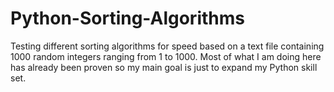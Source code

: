 # Python-Sorting-Algorithms
Testing different sorting algorithms for speed based on a text file containing 1000 random integers ranging from 1 to 1000. Most of what I am doing here has already been proven so my main goal is just to expand my Python skill set.
